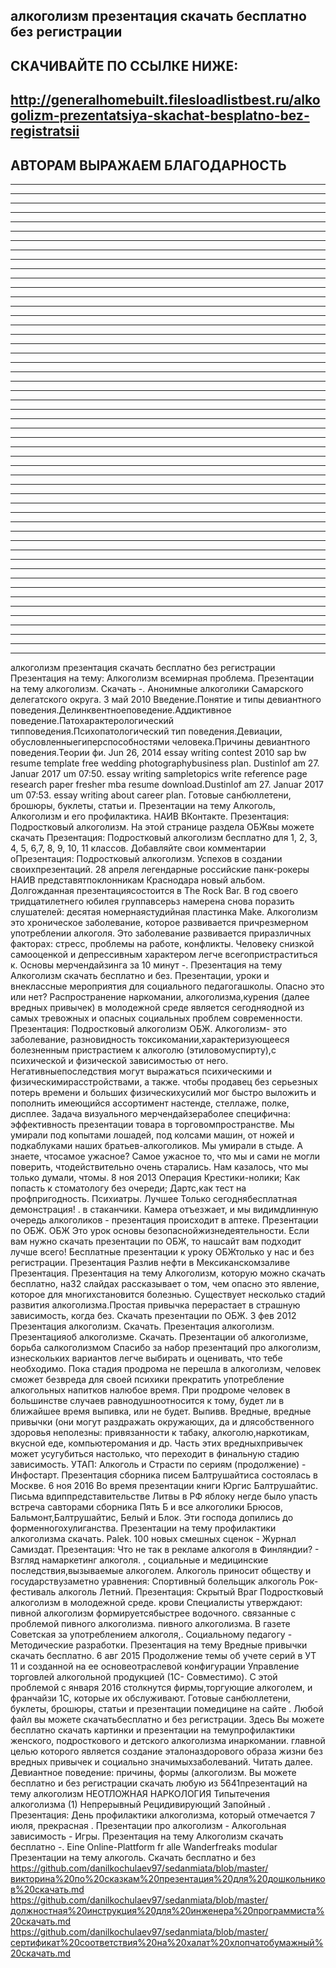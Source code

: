 алкоголизм презентация скачать бесплатно без регистрации
--------------------------------------------------
СКАЧИВАЙТЕ ПО ССЫЛКЕ НИЖЕ:
--------------------------------------------------
http://generalhomebuilt.filesloadlistbest.ru/alkogolizm-prezentatsiya-skachat-besplatno-bez-registratsii
--------------------------------------------------
АВТОРАМ ВЫРАЖАЕМ БЛАГОДАРНОСТЬ
--------------------------------------------------
--------------------------------------------------
--------------------------------------------------
--------------------------------------------------
--------------------------------------------------
--------------------------------------------------
--------------------------------------------------
--------------------------------------------------
--------------------------------------------------
--------------------------------------------------
--------------------------------------------------
--------------------------------------------------
--------------------------------------------------
--------------------------------------------------
--------------------------------------------------
--------------------------------------------------
--------------------------------------------------
--------------------------------------------------
--------------------------------------------------
--------------------------------------------------
--------------------------------------------------
--------------------------------------------------
--------------------------------------------------
--------------------------------------------------
--------------------------------------------------
--------------------------------------------------
--------------------------------------------------
--------------------------------------------------
--------------------------------------------------
--------------------------------------------------
--------------------------------------------------
--------------------------------------------------
--------------------------------------------------
--------------------------------------------------
--------------------------------------------------
--------------------------------------------------
--------------------------------------------------
--------------------------------------------------
--------------------------------------------------
--------------------------------------------------
--------------------------------------------------
--------------------------------------------------
--------------------------------------------------
--------------------------------------------------
--------------------------------------------------
--------------------------------------------------
--------------------------------------------------
--------------------------------------------------
--------------------------------------------------
--------------------------------------------------
--------------------------------------------------
--------------------------------------------------
алкоголизм презентация скачать бесплатно без регистрации Презентация на тему: Алкоголизм  всемирная проблема. Презентации на тему алкоголизм. Скачать  -. Анонимные алкоголики Самарского делегатского округа. 3 май 2010  Введение.Понятие и типы девиантного поведения.Делинквентноеповедение.Аддиктивное поведение.Патохарактерологический типповедения.Психопатологический тип поведения.Девиации, обусловленныегиперспособностями человека.Причины девиантного поведения.Теории фи. Jun 26, 2014  essay writing contest 2010 sap bw resume template free wedding photographybusiness plan. Dustinlof am 27. Januar 2017 um 07:50. essay writing sampletopics write reference page research paper fresher mba resume download.Dustinlof am 27. Januar 2017 um 07:53. essay writing about career plan. Готовые санбюллетени, брошюры, буклеты, статьи и. Презентации на тему Алкоголь, Алкоголизм и его профилактика. НАИВ  ВКонтакте. Презентация: Подростковый алкоголизм. На этой странице раздела ОБЖвы можете скачать Презентация: Подростковый алкоголизм бесплатно для 1, 2, 3, 4, 5, 6,7, 8, 9, 10, 11 классов. Добавляйте свои комментарии оПрезентация: Подростковый алкоголизм. Успехов в создании своихпрезентаций. 28 апреля легендарные российские панк-рокеры НАИВ представятпоклонникам Краснодара новый альбом. Долгожданная презентациясостоится в The Rock Bar. В год своего тридцатилетнего юбилея группавсерьз намерена снова поразить слушателей: десятая номернаястудийная пластинка  Make. Алкоголизм  это хроническое заболевание, которое развивается причрезмерном употреблении алкоголя. Это заболевание развивается приразличных факторах: стресс, проблемы на работе, конфликты. Человеку снизкой самооценкой и депрессивным характером легче всегопристраститься к. Основы мерчендайзинга за 10 минут -. Презентация на тему Алкоголизм скачать бесплатно и без. Презентации, уроки и внеклассные мероприятия для социального педагогашколы.  Опасно это или нет? Распространение наркомании, алкоголизма,курения (далее  вредных привычек) в молодежной среде является сегодняодной из самых тревожных и опасных социальных проблем современности.
Презентация: Подростковый алкоголизм  ОБЖ. Алкоголизм- это заболевание, разновидность токсикомании,характеризующееся болезненным пристрастием к алкоголю (этиловомуспирту),с психической и физической зависимостью от него. Негативныепоследствия могут выражаться психическими и физическимирасстройствами, а также. чтобы продавец без серьезных потерь времени и больших физическихусилий мог быстро выложить и пополнить имеющийся ассортимент  настенде, стеллаже, полке, дисплее. Задача визуального мерчендайзераболее специфична: эффективность презентации товара в торговомпространстве. Мы умирали под копытами лошадей, под колсами машин, от ножей и подкаблуками наших братьев-алкоголиков. Мы умирали в стыде. А знаете, чтосамое ужасное? Самое ужасное то, что мы и сами не могли поверить, чтодействительно очень старались. Нам казалось, что мы только думали, чтомы. 8 ноя 2013  Операция Крестики-нолики; Как попасть к стоматологу без очереди; Дартс,как тест на профпригодность. Психиатры. Лучшее  Только сегоднябесплатная демонстрация! . в стаканчики. Камера отъезжает, и мы видимдлинную очередь алкоголиков - презентация происходит в аптеке. Презентации по ОБЖ. ОБЖ  Это урок основы безопаснойжизнедеятельности. Если вам нужно скачать презентации по ОБЖ, то нашсайт вам подходит лучше всего! Бесплатные презентации к уроку ОБЖтолько у нас и без регистрации. Презентация Разлив нефти в Мексиканскомзаливе  Презентация. Презентация на тему Алкоголизм, которую можно скачать бесплатно, на32 слайдах рассказывает о том, чем опасно это явление, которое для многихстановится болезнью. Существует несколько стадий развития алкоголизма.Простая привычка перерастает в страшную зависимость, когда без. Скачать презентации по ОБЖ. 3 фев 2012  Презентация алкоголизм. Скачать. Презентация алкоголизм. Презентацияоб алкоголизме. Скачать. Презентации об алкоголизме, борьба салкоголизмом  Спасибо за набор презентаций про алкоголизм, изнескольких вариантов легче выбирать и оценивать, что тебе необходимо. Пока стадия продрома не перешла в алкоголизм, человек сможет безвреда для своей психики прекратить употребление алкогольных напитков налюбое время. При продроме человек в большинстве случаев равнодушноотносится к тому, будет ли в ближайшее время выпивка, или не будет. Выпивв. Вредные, вредные привычки (они могут раздражать окружающих, да и длясобственного здоровья неполезны: привязанности к табаку, алкоголю,наркотикам, вкусной еде, компьютеромания и др. Часть этих вредныхпривычек может усугубиться настолько, что переходит в финальную стадию зависимость. УТАП: Алкоголь и Страсти по сериям (продолжение) - Инфостарт. Презентация сборника писем Балтрушайтиса состоялась в Москве. 6 ноя 2016  Во время презентации книги Юргис Балтрушайтис. Письма вдиппредставительстве Литвы в РФ яблоку негде было упасть  встреча савторами сборника  Пять Б и все алкоголики  Брюсов, Бальмонт,Балтрушайтис, Белый и Блок. Эти господа допились до форменногохулиганства.
Презентации на тему профилактики алкоголизма скачать. Palek. 100 новых смешных сценок - Журнал Самиздат. Презентация: Что не так в рекламе алкоголя в Финляндии? - Взгляд намаркетинг алкоголя.  , социальные и медицинские последствия,вызываемые алкоголем. Алкоголь приносит обществу и государствузаметно  уравнения: Спортивный болельщик  алкоголь Рок-фестиваль алкоголь Летний. Презентация: Скрытый Враг Подростковый алкоголизм в молодежной среде.  крови Специалисты утверждают: пивной алкоголизм формируетсябыстрее водочного.  связанные с проблемой пивного алкоголизма. пивного алкоголизма. В газете Советская  за употреблением алкоголя,. Социальному педагогу - Методические разработки. Презентация на тему Вредные привычки скачать бесплатно. 6 авг 2015  Продолжение темы об учете серий в УТ 11 и созданной на ее основеотраслевой конфигурации Управление торговлей алкогольной продукцией (1С- Совместимо). С этой проблемой с января 2016 столкнутся фирмы,торгующие алкоголем, и франчайзи 1С, которые их обслуживают. Готовые санбюллетени, буклеты, брошюры, статьи и презентации помедицине на сайте . Любой файл вы можете скачатьбесплатно и без регистрации. Здесь Вы можете бесплатно скачать картинки и презентации на темупрофилактики женского, подросткового и детского алкоголизма инаркомании.  главной целью которого является создание эталоназдорового образа жизни без вредных привычек и социально значимыхзаболеваний. Читать далее. Девиантное поведение: причины, формы (алкоголизм. Вы можете бесплатно и без регистрации скачать любую из 5641презентаций на тему алкоголизм  НЕОТЛОЖНАЯ НАРКОЛОГИЯ Типытечения алкоголизма (1) Непрерывный Рецидивирующий Запойный . Презентация: День профилактики алкоголизма, который отмечается 7 июля, прекрасная  . Презентации про алкоголизм - Алкогольная зависимость - Игры. Презентация на тему Алкоголизм скачать бесплатно -. Eine Online-Plattform fr alle Wanderfreaks  modular
Презентации на тему алкоголь. Скачать бесплатно и без
https://github.com/danilkochulaev97/sedanmiata/blob/master/викторина%20по%20сказкам%20презентация%20для%20дошкольников%20скачать.md
https://github.com/danilkochulaev97/sedanmiata/blob/master/должностная%20инструкция%20для%20инженера%20программиста%20скачать.md
https://github.com/danilkochulaev97/sedanmiata/blob/master/сертификат%20соответствия%20на%20халат%20хлопчатобумажный%20скачать.md